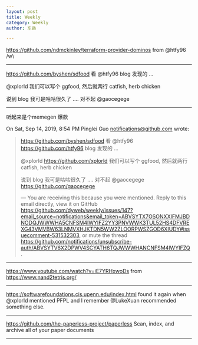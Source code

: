 ```yaml
---
layout: post
title: Weekly
category: Weekly
author: 东岳

---
```


https://github.com/ndmckinley/terraform-provider-dominos from @htfy96  /w\

***

https://github.com/byshen/sdfood 看 @htfy96 blog 发现的 ...

@xplorld 我们可以写个 ggfood, 然后就两行 catfish, herb chicken

说到 blog 我可是咕咕很久了 .... 对不起 @gaocegege 

***

听起来是个memegen 爆款

On Sat, Sep 14, 2019, 8:54 PM Pinglei Guo <notifications@github.com> wrote:

> https://github.com/byshen/sdfood 看 @htfy96 <https://github.com/htfy96>
> blog 发现的 ...
>
> @xplorld <https://github.com/xplorld> 我们可以写个 ggfood, 然后就两行 catfish, herb
> chicken
>
> 说到 blog 我可是咕咕很久了 .... 对不起 @gaocegege <https://github.com/gaocegege>
>
> —
> You are receiving this because you were mentioned.
> Reply to this email directly, view it on GitHub
> <https://github.com/dyweb/weekly/issues/147?email_source=notifications&email_token=ABVSYTX7OSONXXIFMJBDNODQJWWWHA5CNFSM4IWYIFZ2YY3PNVWWK3TUL52HS4DFVREXG43VMVBW63LNMVXHJKTDN5WW2ZLOORPWSZGOD6XIUDY#issuecomment-531532303>,
> or mute the thread
> <https://github.com/notifications/unsubscribe-auth/ABVSYTV6X2DPWV4SCYATH6TQJWWWHANCNFSM4IWYIFZQ>
> .
>


***

https://www.youtube.com/watch?v=iE7YRHxwoDs from https://www.nand2tetris.org/ 

***

https://softwarefoundations.cis.upenn.edu/index.html found it again when @xplorld mentioned PFPL and I remember @LukeXuan recommended something else.

***

https://github.com/the-paperless-project/paperless Scan, index, and archive all of your paper documents

***

